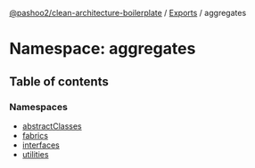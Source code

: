 [@pashoo2/clean-architecture-boilerplate](../README.md) / [Exports](../modules.md) / aggregates

# Namespace: aggregates

## Table of contents

### Namespaces

- [abstractClasses](aggregates.abstractclasses.md)
- [fabrics](aggregates.fabrics.md)
- [interfaces](aggregates.interfaces.md)
- [utilities](aggregates.utilities.md)
